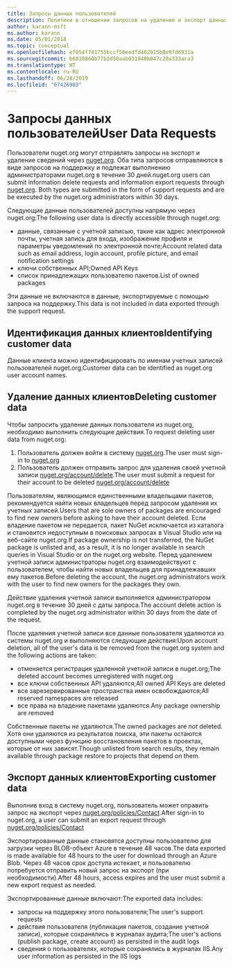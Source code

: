 ```yaml
---
title: Запросы данных пользователей
description: Политики в отношении запросов на удаление и экспорт данных пользователей
author: karann-msft
ms.author: karann
ms.date: 05/01/2018
ms.topic: conceptual
ms.openlocfilehash: ef054f741755bccf56eedfd462915b8e9fd6931a
ms.sourcegitcommit: b6810860b77b2d50aab031040b047c20a333aca3
ms.translationtype: HT
ms.contentlocale: ru-RU
ms.lasthandoff: 06/28/2019
ms.locfileid: "67426989"
---
```

# <a name="user-data-requests"></a><span data-ttu-id="f5a09-103">Запросы данных пользователей</span><span class="sxs-lookup"><span data-stu-id="f5a09-103">User Data Requests</span></span>

<span data-ttu-id="f5a09-104">Пользователи nuget.org могут отправлять запросы на экспорт и удаление сведений через [nuget.org](https://www.nuget.org). Оба типа запросов отправляются в виде запросов на поддержку и подлежат выполнению администраторами nuget.org в течение 30 дней.</span><span class="sxs-lookup"><span data-stu-id="f5a09-104">nuget.org users can submit information delete requests and information export requests through [nuget.org](https://www.nuget.org). Both types are submitted in the form of support requests and are be executed by the nuget.org administrators within 30 days.</span></span>

<span data-ttu-id="f5a09-105">Следующие данные пользователей доступны напрямую через nuget.org:</span><span class="sxs-lookup"><span data-stu-id="f5a09-105">The following user data is directly accessible through nuget.org:</span></span>

* <span data-ttu-id="f5a09-106">данные, связанные с учетной записью, такие как адрес электронной почты, учетная запись для входа, изображение профиля и параметры уведомлений по электронной почте;</span><span class="sxs-lookup"><span data-stu-id="f5a09-106">Account related data such as email address, login account, profile picture, and email notification settings</span></span>
* <span data-ttu-id="f5a09-107">ключи собственных API;</span><span class="sxs-lookup"><span data-stu-id="f5a09-107">Owned API Keys</span></span>
* <span data-ttu-id="f5a09-108">список принадлежащих пользователю пакетов.</span><span class="sxs-lookup"><span data-stu-id="f5a09-108">List of owned packages</span></span>

<span data-ttu-id="f5a09-109">Эти данные не включаются в данные, экспортируемые с помощью запроса на поддержку.</span><span class="sxs-lookup"><span data-stu-id="f5a09-109">This data is not included in data exported through the support request.</span></span>

## <a name="identifying-customer-data"></a><span data-ttu-id="f5a09-110">Идентификация данных клиентов</span><span class="sxs-lookup"><span data-stu-id="f5a09-110">Identifying customer data</span></span>

<span data-ttu-id="f5a09-111">Данные клиента можно идентифицировать по именам учетных записей пользователей nuget.org.</span><span class="sxs-lookup"><span data-stu-id="f5a09-111">Customer data can be identified as nuget.org user account names.</span></span>

## <a name="deleting-customer-data"></a><span data-ttu-id="f5a09-112">Удаление данных клиентов</span><span class="sxs-lookup"><span data-stu-id="f5a09-112">Deleting customer data</span></span>

<span data-ttu-id="f5a09-113">Чтобы запросить удаление данных пользователя из nuget.org, необходимо выполнить следующие действия.</span><span class="sxs-lookup"><span data-stu-id="f5a09-113">To request deleting user data from nuget.org:</span></span>

1. <span data-ttu-id="f5a09-114">Пользователь должен войти в систему [nuget.org](https://www.nuget.org).</span><span class="sxs-lookup"><span data-stu-id="f5a09-114">The user must sign-in to [nuget.org](https://www.nuget.org)</span></span>
1. <span data-ttu-id="f5a09-115">Пользователь должен отправить запрос для удаления своей учетной записи [nuget.org/account/delete](https://www.nuget.org/account/delete).</span><span class="sxs-lookup"><span data-stu-id="f5a09-115">The user must submit a request for their account to be deleted [nuget.org/account/delete](https://www.nuget.org/account/delete)</span></span>

<span data-ttu-id="f5a09-116">Пользователям, являющимся единственными владельцами пакетов, рекомендуется найти новых владельцев перед запросом удаления их учетных записей.</span><span class="sxs-lookup"><span data-stu-id="f5a09-116">Users that are sole owners of packages are encouraged to find new owners before asking to have their account deleted.</span></span> <span data-ttu-id="f5a09-117">Если владение пакетом не передается, пакет NuGet исключается из каталога и становится недоступным в поисковых запросах в Visual Studio или на веб-сайте nuget.org.</span><span class="sxs-lookup"><span data-stu-id="f5a09-117">If package ownership is not transferred, the NuGet package is unlisted and, as a result, it is no longer available in search queries in Visual Studio or on the nuget.org website.</span></span> <span data-ttu-id="f5a09-118">Перед удалением учетной записи администраторы nuget.org взаимодействуют с пользователем, чтобы найти новых владельцев для принадлежавших ему пакетов.</span><span class="sxs-lookup"><span data-stu-id="f5a09-118">Before deleting the account, the nuget.org administrators work with the user to find new owners for the packages they own.</span></span>

<span data-ttu-id="f5a09-119">Действие удаления учетной записи выполняется администратором nuget.org в течение 30 дней с даты запроса.</span><span class="sxs-lookup"><span data-stu-id="f5a09-119">The account delete action is completed by the nuget.org administrator within 30 days from the date of the request.</span></span>

<span data-ttu-id="f5a09-120">После удаления учетной записи все данные пользователя удаляются из системы nuget.org и выполняются следующие действия:</span><span class="sxs-lookup"><span data-stu-id="f5a09-120">Upon account deletion, all of the user's data is be removed from the nuget.org system and the following actions are taken:</span></span>

* <span data-ttu-id="f5a09-121">отменяется регистрация удаленной учетной записи в nuget.org;</span><span class="sxs-lookup"><span data-stu-id="f5a09-121">The deleted account becomes unregistered with nuget.org</span></span>
* <span data-ttu-id="f5a09-122">все ключи собственных API удаляются;</span><span class="sxs-lookup"><span data-stu-id="f5a09-122">All owned API Keys are deleted</span></span>
* <span data-ttu-id="f5a09-123">все зарезервированные пространства имен освобождаются;</span><span class="sxs-lookup"><span data-stu-id="f5a09-123">All reserved namespaces are released</span></span>
* <span data-ttu-id="f5a09-124">все права на владение пакетами удаляются.</span><span class="sxs-lookup"><span data-stu-id="f5a09-124">Any package ownership are removed</span></span>

<span data-ttu-id="f5a09-125">Собственные пакеты *не* удаляются.</span><span class="sxs-lookup"><span data-stu-id="f5a09-125">The owned packages are *not* deleted.</span></span> <span data-ttu-id="f5a09-126">Хотя они удаляются из результатов поиска, эти пакеты остаются доступными через функцию восстановления пакетов в проектах, которые от них зависят.</span><span class="sxs-lookup"><span data-stu-id="f5a09-126">Though unlisted from search results, they remain available through package restore to projects that depend on them.</span></span>

## <a name="exporting-customer-data"></a><span data-ttu-id="f5a09-127">Экспорт данных клиентов</span><span class="sxs-lookup"><span data-stu-id="f5a09-127">Exporting customer data</span></span>

<span data-ttu-id="f5a09-128">Выполнив вход в систему nuget.org, пользователь может оправить запрос на экспорт через [nuget.org/policies/Contact](https://www.nuget.org/policies/Contact).</span><span class="sxs-lookup"><span data-stu-id="f5a09-128">After sign-in to nuget.org, a user can submit an export request through [nuget.org/policies/Contact](https://www.nuget.org/policies/Contact)</span></span>

<span data-ttu-id="f5a09-129">Экспортированные данные становятся доступны пользователю для загрузки через BLOB-объект Azure в течение 48 часов.</span><span class="sxs-lookup"><span data-stu-id="f5a09-129">The data exported is made available for 48 hours to the user for download through an Azure Blob.</span></span> <span data-ttu-id="f5a09-130">Через 48 часов срок доступа истекает, и пользователю потребуется отправить новый запрос на экспорт (при необходимости).</span><span class="sxs-lookup"><span data-stu-id="f5a09-130">After 48 hours, access expires and the user must submit a new export request as needed.</span></span>

<span data-ttu-id="f5a09-131">Экспортированные данные включают:</span><span class="sxs-lookup"><span data-stu-id="f5a09-131">The exported data includes:</span></span>

* <span data-ttu-id="f5a09-132">запросы на поддержку этого пользователя;</span><span class="sxs-lookup"><span data-stu-id="f5a09-132">The user's support requests</span></span>
* <span data-ttu-id="f5a09-133">действия пользователя (публикация пакетов, создание учетной записи), которые сохранялись в журналах аудита;</span><span class="sxs-lookup"><span data-stu-id="f5a09-133">The user's actions (publish package, create account) as persisted in the audit logs</span></span>
* <span data-ttu-id="f5a09-134">сведения о пользователях, которые сохранялись в журналах IIS.</span><span class="sxs-lookup"><span data-stu-id="f5a09-134">Any user information as persisted in the IIS logs</span></span>
